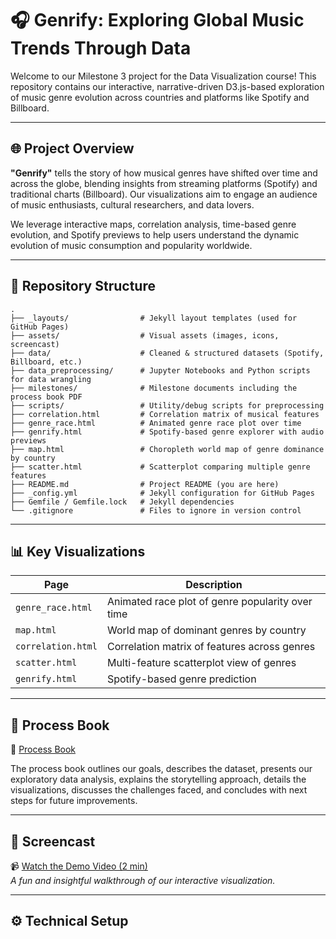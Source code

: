 # 🎧 Genrify: Exploring Global Music Trends Through Data

Welcome to our Milestone 3 project for the Data Visualization course! This repository contains our interactive, narrative-driven D3.js-based exploration of music genre evolution across countries and platforms like Spotify and Billboard.

---

## 🌐 Project Overview

**"Genrify"** tells the story of how musical genres have shifted over time and across the globe, blending insights from streaming platforms (Spotify) and traditional charts (Billboard). Our visualizations aim to engage an audience of music enthusiasts, cultural researchers, and data lovers.

We leverage interactive maps, correlation analysis, time-based genre evolution, and Spotify previews to help users understand the dynamic evolution of music consumption and popularity worldwide.

---

## 📁 Repository Structure

```plaintext
.
├── _layouts/                # Jekyll layout templates (used for GitHub Pages)
├── assets/                  # Visual assets (images, icons, screencast)
├── data/                    # Cleaned & structured datasets (Spotify, Billboard, etc.)
├── data_preprocessing/      # Jupyter Notebooks and Python scripts for data wrangling
├── milestones/              # Milestone documents including the process book PDF
├── scripts/                 # Utility/debug scripts for preprocessing
├── correlation.html         # Correlation matrix of musical features
├── genre_race.html          # Animated genre race plot over time
├── genrify.html             # Spotify-based genre explorer with audio previews
├── map.html                 # Choropleth world map of genre dominance by country
├── scatter.html             # Scatterplot comparing multiple genre features
├── README.md                # Project README (you are here)
├── _config.yml              # Jekyll configuration for GitHub Pages
├── Gemfile / Gemfile.lock   # Jekyll dependencies
└── .gitignore               # Files to ignore in version control

```
---

## 📊 Key Visualizations

| Page             | Description                                                  |
|------------------|--------------------------------------------------------------|
| `genre_race.html` | Animated race plot of genre popularity over time             |
| `map.html`        | World map of dominant genres by country                      |
| `correlation.html`| Correlation matrix of features across genres                 |
| `scatter.html`    | Multi-feature scatterplot view of genres                     |
| `genrify.html`    | Spotify-based genre prediction                               |

---

## 📘 Process Book

📄 [Process Book](https://www.figma.com/deck/LpZxGX3HH5VB3I6Cts1b6M/COM-480-Process-Book?node-id=1-58&t=8E65Qo7Hk0PayK1V-1)

The process book outlines our goals, describes the dataset, presents our exploratory data analysis, explains the storytelling approach, details the visualizations, discusses the challenges faced, and concludes with next steps for future improvements.

---

## 🎥 Screencast

📹 [Watch the Demo Video (2 min)](assets/screencast.mp4)  
*A fun and insightful walkthrough of our interactive visualization.*

---

## ⚙️ Technical Setup
